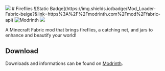 <img src="https://i.imgur.com/OqEGo92.png">
# Fireflies
![Static Badge](https://img.shields.io/badge/Mod_Loader-Fabric-beige?&link=https%3A%2F%2Fmodrinth.com%2Fmod%2Ffabric-api)  <img src="https://img.shields.io/modrinth/dt/firefliies?logo=Modrinth&label=Modrinth%20Downloads&color=00af5c" alt="Modrinth">

<img src="https://i.imgur.com/UdYVXR2.png">

A Minecraft Fabric mod that brings fireflies, a catching net, and jars to enhance and beautify your world!



## Download
Downloads and informations can be found on [Modrinth](https://modrinth.com/mod/firefliies).
